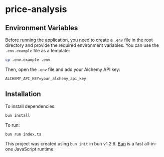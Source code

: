 # price-analysis

## Environment Variables

Before running the application, you need to create a `.env` file in the root directory and provide the required environment variables. You can use the `.env.example` file as a template:

```bash
cp .env.example .env
```

Then, open the `.env` file and add your Alchemy API key:

```
ALCHEMY_API_KEY=your_alchemy_api_key
```

## Installation

To install dependencies:

```bash
bun install
```

To run:

```bash
bun run index.ts
```

This project was created using `bun init` in bun v1.2.6. [Bun](https://bun.sh) is a fast all-in-one JavaScript runtime.

